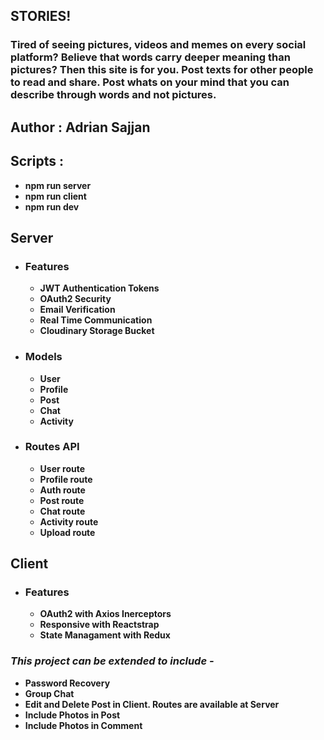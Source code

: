 ## **STORIES!**

### Tired of seeing pictures, videos and memes on every social platform? Believe that words carry deeper meaning than pictures? Then this site is for you. Post texts for other people to read and share. Post whats on your mind that you can describe through words and not pictures.

## **Author :** Adrian Sajjan

## **Scripts :**

- **npm run server**
- **npm run client**
- **npm run dev**

## **Server**

- ### **Features**

  - **JWT Authentication Tokens**
  - **OAuth2 Security**
  - **Email Verification**
  - **Real Time Communication**
  - **Cloudinary Storage Bucket**

- ### **Models**

  - **User**
  - **Profile**
  - **Post**
  - **Chat**
  - **Activity**

- ### **Routes API**

  - **User route**
  - **Profile route**
  - **Auth route**
  - **Post route**
  - **Chat route**
  - **Activity route**
  - **Upload route**

## **Client**

- ### **Features**

  - **OAuth2 with Axios Inerceptors**
  - **Responsive with Reactstrap**
  - **State Managament with Redux**

### **_This project can be extended to include -_**

- **Password Recovery**
- **Group Chat**
- **Edit and Delete Post in Client. Routes are available at Server**
- **Include Photos in Post**
- **Include Photos in Comment**
